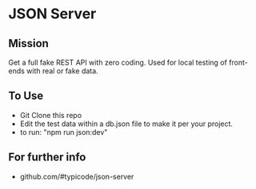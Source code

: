 # JSON Server

## Mission

Get a full fake REST API with zero coding. Used for local testing of front-ends with real or fake data.

## To Use

- Git Clone this repo
- Edit the test data within a db.json file to make it per your project.
- to run: "npm run json:dev"

## For further info

- github.com/#typicode/json-server
